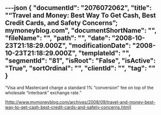 ---json
{
  "documentId": "2076072062",
  "title": "“Travel and Money: Best Way To Get Cash, Best Credit Cards, and Safety Concerns”; mymoneyblog.com",
  "documentShortName": "",
  "fileName": "",
  "path": "",
  "date": "2008-10-23T21:18:29.000Z",
  "modificationDate": "2008-10-23T21:18:29.000Z",
  "templateId": "",
  "segmentId": "81",
  "isRoot": "False",
  "isActive": "True",
  "sortOrdinal": "",
  "clientId": "",
  "tag": ""
}
---

“Visa and Mastercard charge a standard 1% “conversion” fee on top of the wholesale “interbank” exchange rate.”

[http://www.mymoneyblog.com/archives/2008/09/travel-and-money-best-way-to-get-cash-best-credit-cards-and-safety-concerns.html]

